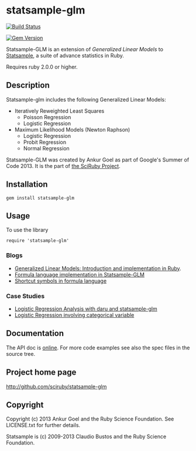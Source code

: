 # statsample-glm

[![Build Status](https://travis-ci.org/SciRuby/statsample-glm.svg?branch=master)](https://travis-ci.org/SciRuby/statsample-glm)

[![Gem Version](https://badge.fury.io/rb/statsample-glm.svg)](http://badge.fury.io/rb/statsample-glm)

Statsample-GLM is an extension of *Generalized Linear Models* to [Statsample](https://github.com/SciRuby/statsample), a suite of advance statistics in Ruby.

Requires ruby 2.0.0 or higher.

## Description

Statsample-glm includes the following Generalized Linear Models:

* Iteratively Reweighted Least Squares
  * Poisson Regression
  * Logistic Regression
* Maximum Likelihood Models (Newton Raphson)
  * Logistic Regression
  * Probit Regression
  * Normal Regression

Statsample-GLM was created by Ankur Goel as part of Google's Summer of Code 2013. It is the part of [the SciRuby Project](http://sciruby.com).

## Installation

  `gem install statsample-glm`


## Usage

To use the library 

  `require 'statsample-glm'`

### Blogs

* [Generalized Linear Models: Introduction and implementation in Ruby](http://v0dro.github.io/blog/2014/09/21/code-generalized-linear-models-introduction-and-implementation-in-ruby/).
* [Formula language implementation in Statsample-GLM](http://lokeshh.github.io/blog/2016/07/19/formula-language-week7-8/)
* [Shortcut symbols in formula language](http://lokeshh.github.io/blog/2016/07/31/shortcut-symbols/)

### Case Studies

* [Logistic Regression Analysis with daru and statsample-glm](http://nbviewer.ipython.org/github/SciRuby/sciruby-notebooks/blob/master/Data%20Analysis/Logistic%20Regression%20with%20daru%20and%20statsample-glm.ipynb)
* [Logistic Regression involving categorical variable](http://nbviewer.jupyter.org/github/SciRuby/sciruby-notebooks/blob/master/Data%20Analysis/Categorical%20Data/examples/[Example]%20Formula%20language%20in%20Statsample-GLM.ipynb)

## Documentation 

The API doc is [online](http://rubygems.org/gems/statsample-glm). For more code examples see also the spec files in the source tree.

## Project home page

  http://github.com/sciruby/statsample-glm

## Copyright

Copyright (c) 2013 Ankur Goel and the Ruby Science Foundation. See LICENSE.txt for further details.

Statsample is (c) 2009-2013 Claudio Bustos and the Ruby Science Foundation.
